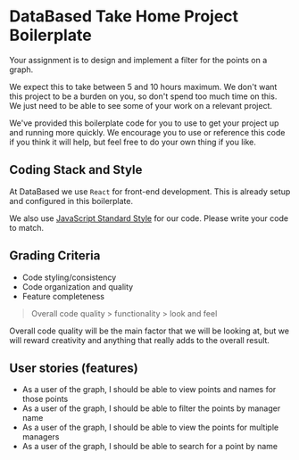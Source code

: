 # DataBased Take Home Project Boilerplate

Your assignment is to design and implement a filter for the points on a graph.

We expect this to take between 5 and 10 hours maximum. We don't want this project to be a burden on you, so don't spend
too much time on this. We just need to be able to see some of your work on a relevant project.

We've provided this boilerplate code for you to use to get your project up and running more quickly. We encourage you to
use or reference this code if you think it will help, but feel free to do your own thing if you like.

## Coding Stack and Style

At DataBased we use `React` for front-end development. This is already setup and configured in this
boilerplate.

We also use [JavaScript Standard Style](https://standardjs.com/) for our code. Please write your code to match.

## Grading Criteria

* Code styling/consistency
* Code organization and quality
* Feature completeness

> Overall code quality > functionality > look and feel

Overall code quality will be the main factor that we will be looking at, but we will reward creativity and anything that
really adds to the overall result.

## User stories (features)

* As a user of the graph, I should be able to view points and names for those points
* As a user of the graph, I should be able to filter the points by manager name
* As a user of the graph, I should be able to view the points for multiple managers
* As a user of the graph, I should be able to search for a point by name
